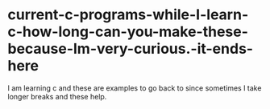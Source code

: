 # current-c-programs-while-I-learn-c-how-long-can-you-make-these-because-Im-very-curious.-it-ends-here
I am learning c and these are examples to go back to since sometimes I take longer breaks and these help.
